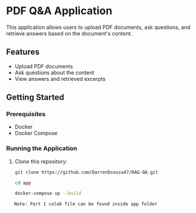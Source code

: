 # PDF Q&A Application

This application allows users to upload PDF documents, ask questions, and retrieve answers based on the document's content.

## Features
- Upload PDF documents
- Ask questions about the content
- View answers and retrieved excerpts

## Getting Started

### Prerequisites
- Docker
- Docker Compose

### Running the Application

1. Clone this repository:
   ```bash
   git clone https://github.com/DarrenDsouza47/RAG-QA.git
   
   cd app
   
   docker-compose up --build
```
   Note: Part 1 colab file can be found inside app folder
